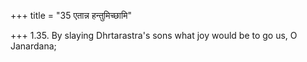 +++
title = "35 एतान्न हन्तुमिच्छामि"

+++
1.35. By slaying Dhrtarastra's sons what joy would be to go us, O
Janardana;
